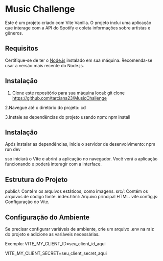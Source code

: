 # Music Challenge

Este é um projeto criado com Vite Vanilla. O projeto inclui uma aplicação que interage com a API do Spotify e coleta informações sobre artistas e gêneros. 

## Requisitos

Certifique-se de ter o [Node.js](https://nodejs.org/) instalado em sua máquina. Recomenda-se usar a versão mais recente do Node.js.

## Instalação

1. Clone este repositório para sua máquina local: git clone <https://github.com/tarciana23/MusicChallenge>
   
2.Navegue até o diretório do projeto: cd <MusicChallenge>

3.Instale as dependências do projeto usando npm: npm install

## Instalação
Após instalar as dependências, inicie o servidor de desenvolvimento:
npm run dev

sso iniciará o Vite e abrirá a aplicação no navegador. Você verá a aplicação funcionando e poderá interagir com a interface.

## Estrutura do Projeto
public/: Contém os arquivos estáticos, como imagens.
src/: Contém os arquivos de código fonte.
index.html: Arquivo principal HTML.
vite.config.js: Configuração do Vite.

## Configuração do Ambiente
Se precisar configurar variáveis de ambiente, crie um arquivo .env na raiz do projeto e adicione as variáveis necessárias.

Exemplo:
VITE_MY_CLIENT_ID=seu_client_id_aqui

VITE_MY_CLIENT_SECRET=seu_client_secret_aqui



